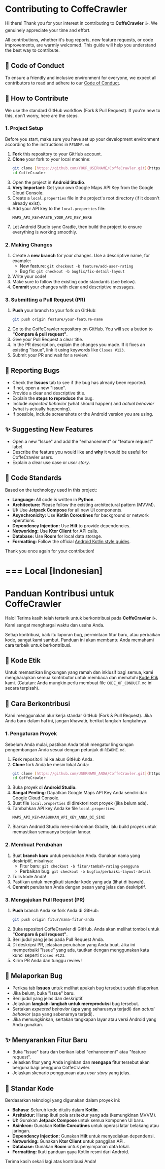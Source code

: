 # Contributing to CoffeCrawler

Hi there! Thank you for your interest in contributing to **CoffeCrawler** ☕. We genuinely appreciate your time and effort.

All contributions, whether it's bug reports, new feature requests, or code improvements, are warmly welcomed. This guide will help you understand the best way to contribute.

## 📜 Code of Conduct

To ensure a friendly and inclusive environment for everyone, we expect all contributors to read and adhere to our [Code of Conduct](CODE_OF_CONDUCT.md).

## 🚀 How to Contribute

We use the standard GitHub workflow (Fork & Pull Request). If you're new to this, don't worry, here are the steps.

### 1. Project Setup

Before you start, make sure you have set up your development environment according to the instructions in `README.md`.

1.  **Fork** this repository to your GitHub account.
2.  **Clone** your fork to your local machine:
    ```bash
    git clone [https://github.com/YOUR_USERNAME/CoffeCrawler.git](https://github.com/YOUR_USERNAME/CoffeCrawler.git)
    cd CoffeCrawler
    ```
3.  Open the project in **Android Studio**.
4.  **Very Important:** Get your own Google Maps API Key from the Google Cloud Console.
5.  Create a `local.properties` file in the project's root directory (if it doesn't already exist).
6.  Add your API key to the `local.properties` file:
    ```properties
    MAPS_API_KEY=PASTE_YOUR_API_KEY_HERE
    ```
7.  Let Android Studio sync Gradle, then build the project to ensure everything is working smoothly.

### 2. Making Changes

1.  Create a **new branch** for your changes. Use a descriptive name, for example:
    * New feature: `git checkout -b feature/add-user-rating`
    * Bug fix: `git checkout -b bugfix/fix-detail-layout`
2.  Write your code!
3.  Make sure to follow the existing code standards (see below).
4.  **Commit** your changes with clear and descriptive messages.

### 3. Submitting a Pull Request (PR)

1.  **Push** your branch to your fork on GitHub:
    ```bash
    git push origin feature/your-feature-name
    ```
2.  Go to the CoffeCrawler repository on GitHub. You will see a button to **"Compare & pull request"**.
3.  Give your Pull Request a clear title.
4.  In the PR description, explain the changes you made. If it fixes an existing "Issue", link it using keywords like `Closes #123`.
5.  Submit your PR and wait for a review!

## 🐞 Reporting Bugs

* Check the **Issues** tab to see if the bug has already been reported.
* If not, open a new "Issue".
* Provide a clear and descriptive title.
* Explain the **steps to reproduce** the bug.
* Include *expected behavior* (what should happen) and *actual behavior* (what is actually happening).
* If possible, include screenshots or the Android version you are using.

## ✨ Suggesting New Features

* Open a new "Issue" and add the "enhancement" or "feature request" label.
* Describe the feature you would like and **why** it would be useful for CoffeCrawler users.
* Explain a clear use case or *user story*.

## 🎨 Code Standards

Based on the technology used in this project:

* **Language:** All code is written in **Python**.
* **Architecture:** Please follow the existing architectural pattern (MVVM).
* **UI:** Use **Jetpack Compose** for all new UI components.
* **Asynchronicity:** Use **Kotlin Coroutines** for background or network operations.
* **Dependency Injection:** Use **Hilt** to provide dependencies.
* **Networking:** Use **Ktor Client** for API calls.
* **Database:** Use **Room** for local data storage.
* **Formatting:** Follow the official [Android Kotlin style guides](https://developer.android.com/kotlin/style-guide).

Thank you once again for your contribution!

===
Local [Indonesian]
===

# Panduan Kontribusi untuk CoffeCrawler

Halo! Terima kasih telah tertarik untuk berkontribusi pada **CoffeCrawler** ☕. Kami sangat menghargai waktu dan usaha Anda.

Setiap kontribusi, baik itu laporan bug, permintaan fitur baru, atau perbaikan kode, sangat kami sambut. Panduan ini akan membantu Anda memahami cara terbaik untuk berkontribusi.

## 📜 Kode Etik

Untuk memastikan lingkungan yang ramah dan inklusif bagi semua, kami mengharapkan semua kontributor untuk membaca dan mematuhi [Kode Etik](CODE_OF_CONDUCT.md) kami. (Catatan: Anda mungkin perlu membuat file `CODE_OF_CONDUCT.md` ini secara terpisah).

## 🚀 Cara Berkontribusi

Kami menggunakan alur kerja standar GitHub (Fork & Pull Request). Jika Anda baru dalam hal ini, jangan khawatir, berikut langkah-langkahnya.

### 1. Pengaturan Proyek

Sebelum Anda mulai, pastikan Anda telah mengatur lingkungan pengembangan Anda sesuai dengan petunjuk di `README.md`.

1.  **Fork** repositori ini ke akun GitHub Anda.
2.  **Clone** fork Anda ke mesin lokal Anda:
    ```bash
    git clone [https://github.com/USERNAME_ANDA/CoffeCrawler.git](https://github.com/USERNAME_ANDA/CoffeCrawler.git)
    cd CoffeCrawler
    ```
3.  Buka proyek di **Android Studio**.
4.  **Sangat Penting:** Dapatkan Google Maps API Key Anda sendiri dari Google Cloud Console.
5.  Buat file `local.properties` di direktori root proyek (jika belum ada).
6.  Tambahkan API key Anda ke file `local.properties`:
    ```properties
    MAPS_API_KEY=MASUKKAN_API_KEY_ANDA_DI_SINI
    ```
7.  Biarkan Android Studio men-sinkronkan Gradle, lalu build proyek untuk memastikan semuanya berjalan lancar.

### 2. Membuat Perubahan

1.  Buat **branch baru** untuk perubahan Anda. Gunakan nama yang deskriptif, misalnya:
    * Fitur baru: `git checkout -b fitur/tambah-rating-pengguna`
    * Perbaikan bug: `git checkout -b bugfix/perbaiki-layout-detail`
2.  Tulis kode Anda!
3.  Pastikan untuk mengikuti standar kode yang ada (lihat di bawah).
4.  **Commit** perubahan Anda dengan pesan yang jelas dan deskriptif.

### 3. Mengajukan Pull Request (PR)

1.  **Push** branch Anda ke fork Anda di GitHub:
    ```bash
    git push origin fitur/nama-fitur-anda
    ```
2.  Buka repositori CoffeCrawler di GitHub. Anda akan melihat tombol untuk **"Compare & pull request"**.
3.  Beri judul yang jelas pada Pull Request Anda.
4.  Di deskripsi PR, jelaskan perubahan yang Anda buat. Jika ini memperbaiki "Issue" yang ada, tautkan dengan menggunakan kata kunci seperti `Closes #123`.
5.  Kirim PR Anda dan tunggu review!

## 🐞 Melaporkan Bug

* Periksa tab **Issues** untuk melihat apakah bug tersebut sudah dilaporkan.
* Jika belum, buka "Issue" baru.
* Beri judul yang jelas dan deskriptif.
* Jelaskan **langkah-langkah untuk mereproduksi** bug tersebut.
* Sertakan *expected behavior* (apa yang seharusnya terjadi) dan *actual behavior* (apa yang sebenarnya terjadi).
* Jika memungkinkan, sertakan tangkapan layar atau versi Android yang Anda gunakan.

## ✨ Menyarankan Fitur Baru

* Buka "Issue" baru dan berikan label "enhancement" atau "feature request".
* Jelaskan fitur yang Anda inginkan dan **mengapa** fitur tersebut akan berguna bagi pengguna CoffeCrawler.
* Jelaskan skenario penggunaan atau *user story* yang jelas.

## 🎨 Standar Kode

Berdasarkan teknologi yang digunakan dalam proyek ini:

* **Bahasa:** Seluruh kode ditulis dalam **Kotlin**.
* **Arsitektur:** Harap ikuti pola arsitektur yang ada (kemungkinan MVVM).
* **UI:** Gunakan **Jetpack Compose** untuk semua komponen UI baru.
* **Asinkron:** Gunakan **Kotlin Coroutines** untuk operasi latar belakang atau jaringan.
* **Dependency Injection:** Gunakan **Hilt** untuk menyediakan dependensi.
* **Networking:** Gunakan **Ktor Client** untuk panggilan API.
* **Database:** Gunakan **Room** untuk penyimpanan data lokal.
* **Formatting:** Ikuti panduan gaya Kotlin resmi dari Android.

Terima kasih sekali lagi atas kontribusi Anda!
